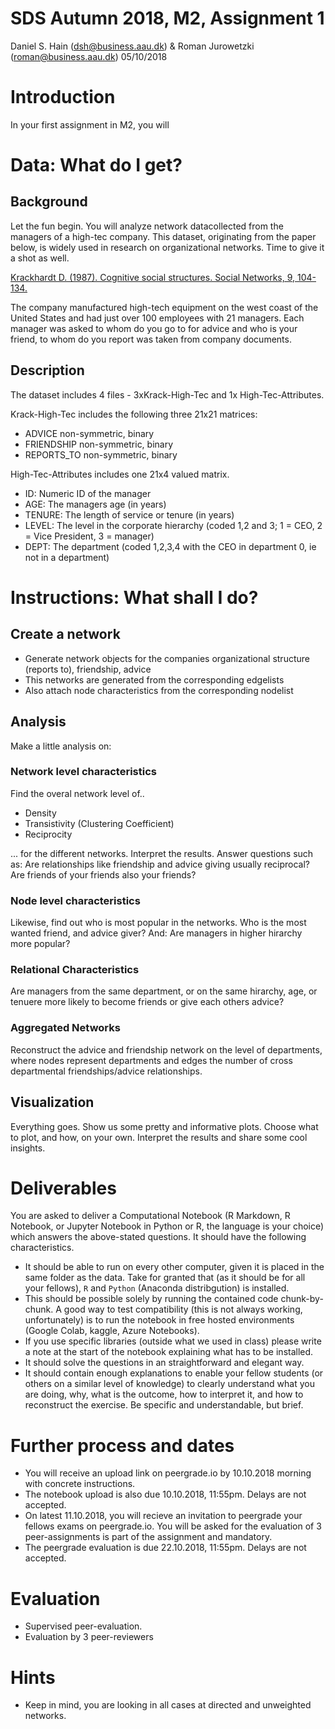 # SDS Autumn 2018, M2, Assignment 1
Daniel S. Hain (<dsh@business.aau.dk>) & Roman Jurowetzki (<roman@business.aau.dk>)
05/10/2018

# Introduction

In your first assignment in M2, you will 

# Data: What do I get?

## Background

Let the fun begin. You will analyze network datacollected from the managers of a high-tec company. This dataset, originating from the paper below, is widely used in research on organizational networks. Time to give it a shot as well.

[Krackhardt D. (1987). Cognitive social structures. Social Networks, 9, 104-134.](https://www.andrew.cmu.edu/user/krack/documents/pubs/1987/1987%20Cognitive%20Social%20Structures.pdf)

The company manufactured high-tech equipment on the west coast of the United States and had just over 100 employees with 21 managers. Each manager was asked to whom do you go to for advice and who is your friend, to whom do you report was taken from company documents. 

## Description

The dataset includes 4 files - 3xKrack-High-Tec and 1x High-Tec-Attributes.

Krack-High-Tec includes the following three 21x21 matrices: 

* ADVICE non-symmetric, binary
* FRIENDSHIP non-symmetric, binary
* REPORTS_TO non-symmetric, binary

High-Tec-Attributes includes one 21x4 valued matrix.

* ID: Numeric ID of the manager
* AGE: The managers age (in years)
* TENURE:	The length of service or tenure (in years)
* LEVEL: The level in the corporate hierarchy (coded 1,2 and 3; 1 = CEO, 2 = Vice President, 3 = manager)
* DEPT: The department (coded 1,2,3,4 with the CEO in department 0, ie not in a department)

# Instructions: What shall I do?

## Create a network

* Generate network objects for the companies organizational structure (reports to), friendship, advice
* This networks are generated from the corresponding edgelists
* Also attach node characteristics from the corresponding nodelist

## Analysis

Make a little analysis on:

### Network level characteristics

Find the overal network level of..

* Density
* Transistivity (Clustering Coefficient)
* Reciprocity

... for the different networks. Interpret the results. Answer questions such as: Are relationships like friendship and advice giving usually reciprocal? Are friends of your friends also your friends?

### Node level characteristics

Likewise, find out who is most popular in the networks. Who is the most wanted friend, and advice giver? And: Are managers in higher hirarchy more popular?

### Relational Characteristics

Are managers from the same department, or on the same hirarchy, age, or tenuere more likely to become friends or give each others advice?

### Aggregated Networks

Reconstruct the advice and friendship network on the level of departments, where nodes represent departments and edges the number of cross departmental friendships/advice relationships.

## Visualization

Everything goes. Show us some pretty and informative plots. Choose what to plot, and how, on your own. Interpret the results and share some cool insights.


# Deliverables

You are asked to deliver a Computational Notebook (R Markdown, R Notebook, or Jupyter Notebook in Python or R, the language is your choice) which answers the above-stated questions. It should have the following characteristics.

* It should be able to run on every other computer, given it is placed in the same folder as the data. Take for granted that (as it should be for all your fellows), `R` and `Python` (Anaconda distribgution) is installed.
* This should be possible solely by running the contained code chunk-by-chunk. A good way to test compatibility (this is not always working, unfortunately) is to run the notebook in free hosted environments (Google Colab, kaggle, Azure Notebooks).
* If you use specific libraries (outside what we used in class) please write a note at the start of the notebook explaining what has to be installed.
* It should solve the questions in an straightforward and elegant way.
* It should contain enough explanations to enable your fellow students (or others on a similar level of knowledge) to clearly understand what you are doing, why, what is the outcome, how to interpret it, and how to reconstruct the exercise. Be specific and understandable, but brief.

# Further process and dates

* You will receive an upload link on peergrade.io by 10.10.2018 morning with concrete instructions.
* The notebook upload is also due 10.10.2018, 11:55pm. Delays are not accepted.
* On latest 11.10.2018, you will recieve an invitation to peergrade your fellows exams on peergrade.io. You will be asked for the evaluation of 3 peer-assignments is part of the assignment and mandatory.
* The peergrade evaluation is due 22.10.2018, 11:55pm. Delays are not accepted.

# Evaluation

* Supervised peer-evaluation.
* Evaluation by 3 peer-reviewers

# Hints

* Keep in mind, you are looking in all cases at directed and unweighted networks.




